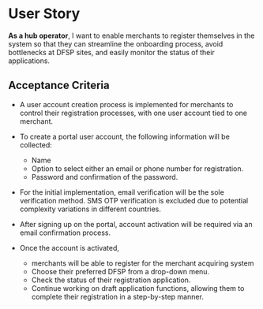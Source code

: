 # User Story

**As a hub operator**, I want to enable merchants to register themselves in the system so that they can streamline the onboarding process, avoid bottlenecks at DFSP sites, and easily monitor the status of their applications.

## Acceptance Criteria

- A user account creation process is implemented for merchants to control their registration processes, with one user account tied to one merchant.

- To create a portal user account, the following information will be collected:
  - Name
  - Option to select either an email or phone number for registration.
  - Password and confirmation of the password.

- For the initial implementation, email verification will be the sole verification method. SMS OTP verification is excluded due to potential complexity variations in different countries.

- After signing up on the portal, account activation will be required via an email confirmation process.

- Once the account is activated, 
  - merchants will be able to register for the merchant acquiring system
  - Choose their preferred DFSP from a drop-down menu.
  - Check the status of their registration application.
  - Continue working on draft application functions, allowing them to complete their registration in a step-by-step manner.
